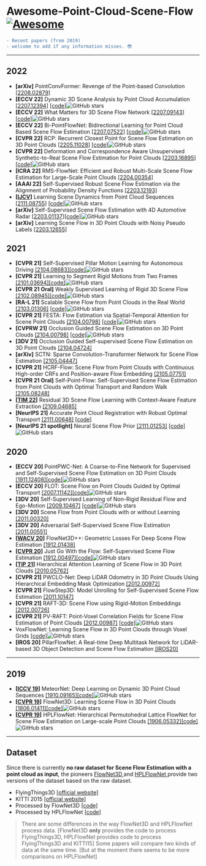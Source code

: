 # Awesome-Point-Cloud-Scene-Flow [![Awesome](https://awesome.re/badge.svg)](https://awesome.re)


```diff
- Recent papers (from 2019) 
- welcome to add if any information misses. 😎
```
---

## 2022
- **[arXiv]** PointConvFormer: Revenge of the Point-based Convolution [[2208.02879]](https://arxiv.org/abs/2208.02879)
- **[ECCV 22]** Dynamic 3D Scene Analysis by Point Cloud Accumulation [[2207.12394]](http://arxiv.org/abs/2207.12394) [[code]](https://github.com/prs-eth/PCAccumulation)![GitHub stars](https://img.shields.io/github/stars/prs-eth/PCAccumulation.svg?logo=github&label=Stars)
- **[ECCV 22]** What Matters for 3D Scene Flow Network [[2207.09143]](https://arxiv.org/abs/2207.09143) [[code]](https://github.com/IRMVLab/3DFlow)![GitHub stars](https://img.shields.io/github/stars/IRMVLab/3DFlow.svg?logo=github&label=Stars)
- **[ECCV 22]** Bi-PointFlowNet: Bidirectional Learning for Point Cloud Based Scene Flow Estimation [[2207.07522]](https://arxiv.org/abs/2207.07522) [[code]](https://github.com/cwc1260/BiFlow)![GitHub stars](https://img.shields.io/github/stars/cwc1260/BiFlow.svg?logo=github&label=Stars)
- **[CVPR 22]** RCP: Recurrent Closest Point for Scene Flow Estimation on 3D Point Clouds [[2205.11028]](https://arxiv.org/abs/2205.11028) [[code]](https://github.com/gxd1994/RCP)![GitHub stars](https://img.shields.io/github/stars/gxd1994/RCP.svg?logo=github&label=Stars)
- **[CVPR 22]** Deformation and Correspondence Aware Unsupervised Synthetic-to-Real Scene Flow Estimation for Point Clouds [[2203.16895]](https://arxiv.org/abs/2203.16895) [[code]](https://github.com/leolyj/DCA-SRSFE)![GitHub stars](https://img.shields.io/github/stars/leolyj/DCA-SRSFE.svg?logo=github&label=Stars)
- **[ICRA 22]** RMS-FlowNet: Efficient and Robust Multi-Scale Scene Flow Estimation for Large-Scale Point Clouds [[2204.00354]](https://arxiv.org/abs/2204.00354)
- **[AAAI 22]** Self-Supervised Robust Scene Flow Estimation via the Alignment of Probability Density Functions [[2203.12193]](https://arxiv.org/abs/2203.12193)
- **[[IJCV](https://link.springer.com/article/10.1007/s11263-021-01551-y)]** Learning Scene Dynamics from Point Cloud Sequences [[2111.08755]](https://arxiv.org/abs/2111.08755) [[code]](https://github.com/BestSonny/SPCM)![GitHub stars](https://img.shields.io/github/stars/BestSonny/SPCM.svg?logo=github&label=Stars)
- **[arXiv]** Self-Supervised Scene Flow Estimation with 4D Automotive Radar [[2203.01137]](http://arxiv.org/abs/2203.01137)[[code]](https://github.com/Toytiny/RaFlow)![GitHub stars](https://img.shields.io/github/stars/Toytiny/RaFlow.svg?logo=github&label=Stars)
- **[arXiv]** Learning Scene Flow in 3D Point Clouds with Noisy Pseudo Labels [[2203.12655]](http://arxiv.org/abs/2203.12655)

## 2021
- **[CVPR 21]** Self-Supervised Pillar Motion Learning for Autonomous Driving [[2104.08683]](http://arxiv.org/abs/2104.08683)[[code]](https://github.com/qcraftai/pillar-motion)![GitHub stars](https://img.shields.io/github/stars/qcraftai/pillar-motion.svg?logo=github&label=Stars)
- **[CVPR 21]** Learning to Segment Rigid Motions from Two Frames [[2101.03694]](http://arxiv.org/abs/2101.03694)[[code]](https://github.com/gengshan-y/rigidmask)![GitHub stars](https://img.shields.io/github/stars/gengshan-y/rigidmask.svg?logo=github&label=Stars)
- **[CVPR 21 Oral]** Weakly Supervised Learning of Rigid 3D Scene Flow [[2102.08945]](http://arxiv.org/abs/2102.08945)[[code]](https://github.com/zgojcic/Rigid3DSceneFlow)![GitHub stars](https://img.shields.io/github/stars/zgojcic/Rigid3DSceneFlow.svg?logo=github&label=Stars)
- **[RA-L 21]** Scalable Scene Flow from Point Clouds in the Real World [[2103.01306]](http://arxiv.org/abs/2103.01306) [[code]](https://github.com/Jabb0/FastFlow3D)![GitHub stars](https://img.shields.io/github/stars/Jabb0/FastFlow3D.svg?logo=github&label=Stars)
- **[CVPR 21]** FESTA: Flow Estimation via Spatial-Temporal Attention for Scene Point Clouds [[2104.00798]](http://arxiv.org/abs/2104.00798) [[code]](https://github.com/InterDigitalInc/FESTA)![GitHub stars](https://img.shields.io/github/stars/InterDigitalInc/FESTA.svg?logo=github&label=Stars)
- **[CVPRW 21]** Occlusion Guided Scene Flow Estimation on 3D Point Clouds [[2104.00798]](http://arxiv.org/abs/2011.14880) [[code]](https://github.com/BillOuyang/OGSFNet)![GitHub stars](https://img.shields.io/github/stars/BillOuyang/OGSFNet.svg?logo=github&label=Stars)
- **[3DV 21]** Occlusion Guided Self-supervised Scene Flow Estimation on 3D Point Clouds [[2104.04724]](https://arxiv.org/abs/2104.04724)
- **[arXiv]** SCTN: Sparse Convolution-Transformer Network for Scene Flow Estimation [[2105.04447]](http://arxiv.org/abs/2105.04447)
- **[CVPR 21]** HCRF-Flow: Scene Flow from Point Clouds with Continuous High-order CRFs and Position-aware Flow Embedding [[2105.07751]](http://arxiv.org/abs/2105.07751)
- **[CVPR 21 Oral]** Self-Point-Flow: Self-Supervised Scene Flow Estimation from Point Clouds with Optimal Transport and Random Walk [[2105.08248]](https://arxiv.org/abs/2105.08248)
- **[[TIM 22](https://ieeexplore.ieee.org/abstract/document/9754543)]** Residual 3D Scene Flow Learning with Context-Aware Feature Extraction [[2109.04685]](https://arxiv.org/abs/2109.04685)
- **[NeurIPS 21]** Accurate Point Cloud Registration with Robust Optimal Transport [[2111.00648]](http://arxiv.org/abs/2111.00648) [[code]](https://github.com/uncbiag/robot)
- **[NeurIPS 21 spotlight]** Neural Scene Flow Prior [[2111.01253]](https://arxiv.org/abs/2111.01253) [[code]](https://github.com/Lilac-Lee/Neural_Scene_Flow_Prior)![GitHub stars](https://img.shields.io/github/stars/Lilac-Lee/Neural_Scene_Flow_Prior.svg?logo=github&label=Stars)


## 2020
- **[ECCV 20]** PointPWC-Net: A Coarse-to-Fine Network for Supervised and Self-Supervised Scene Flow Estimation on 3D Point Clouds [[1911.12408]](http://arxiv.org/abs/1911.12408)[[code]](https://github.com/DylanWusee/PointPWC)![GitHub stars](https://img.shields.io/github/stars/DylanWusee/PointPWC.svg?logo=github&label=Stars)
- **[ECCV 20]** FLOT: Scene Flow on Point Clouds Guided by Optimal Transport [[2007.11142]](http://arxiv.org/abs/2007.11142)[[code]](https://github.com/valeoai/FLOT)![GitHub stars](https://img.shields.io/github/stars/valeoai/FLOT.svg?logo=github&label=Stars)
- **[3DV 20]** Self-Supervised Learning of Non-Rigid Residual Flow and Ego-Motion [[2009.10467]](http://arxiv.org/abs/2009.10467) [[code]](https://github.com/ivantishchenko/Self-Supervised_Non-Rigid_Flow_and_Ego-Motion)![GitHub stars](https://img.shields.io/github/stars/ivantishchenko/Self-Supervised_Non-Rigid_Flow_and_Ego-Motion.svg?logo=github&label=Stars)
- **[3DV 20]** Scene Flow from Point Clouds with or without Learning [[2011.00320]](http://arxiv.org/abs/2011.00320)
- **[3DV 20]** Adversarial Self-Supervised Scene Flow Estimation [[2011.00551]](http://arxiv.org/abs/2011.00551)
- **[[WACV 20](https://openaccess.thecvf.com/content_WACV_2020/html/Wang_FlowNet3D_Geometric_Losses_For_Deep_Scene_Flow_Estimation_WACV_2020_paper.html)]** FlowNet3D++: Geometric Losses For Deep Scene Flow Estimation [[1912.01438]](http://arxiv.org/abs/1912.01438)
- **[[CVPR 20](https://openaccess.thecvf.com/content_CVPR_2020/html/Mittal_Just_Go_With_the_Flow_Self-Supervised_Scene_Flow_Estimation_CVPR_2020_paper.html)]** Just Go With the Flow: Self-Supervised Scene Flow Estimation [[1912.00497]](https://arxiv.org/abs/1912.00497)[[code]](https://github.com/HimangiM/Just-Go-with-the-Flow-Self-Supervised-Scene-Flow-Estimation)![GitHub stars](https://img.shields.io/github/stars/HimangiM/Just-Go-with-the-Flow-Self-Supervised-Scene-Flow-Estimation.svg?logo=github&label=Stars)
- **[[TIP 21](http://ieeexplore.ieee.org/document/9435105/)]** Hierarchical Attention Learning of Scene Flow in 3D Point Clouds [[2010.05762]](https://arxiv.org/abs/2010.05762) 
- **[CVPR 21]** PWCLO-Net: Deep LiDAR Odometry in 3D Point Clouds Using Hierarchical Embedding Mask Optimization [[2012.00972]](https://arxiv.org/abs/2012.00972)
- **[CVPR 21]** FlowStep3D: Model Unrolling for Self-Supervised Scene Flow Estimation [[2011.10147]](https://arxiv.org/abs/2011.10147)
- **[CVPR 21]** RAFT-3D: Scene Flow using Rigid-Motion Embeddings [[2012.00726]](http://arxiv.org/abs/2012.00726)
- **[CVPR 21]** PV-RAFT: Point-Voxel Correlation Fields for Scene Flow Estimation of Point Clouds [[2012.00987]](https://arxiv.org/abs/2012.00987) [[code]](https://github.com/weiyithu/PV-RAFT)![GitHub stars](https://img.shields.io/github/stars/weiyithu/PV-RAFT.svg?logo=github&label=Stars)
- VoxFlowNet: Learning Scene Flow in 3D Point Clouds through Voxel Grids [[code]](https://github.com/pablorpalafox/voxflownet)![GitHub stars](https://img.shields.io/github/stars/pablorpalafox/voxflownet.svg?logo=github&label=Stars)
- **[IROS 20]** PillarFlowNet: A Real-time Deep Multitask Network for LiDAR-based 3D Object Detection and Scene Flow Estimation [[IROS20]](http://ras.papercept.net/images/temp/IROS/files/1208.pdf)



---
## 2019
- **[[ICCV 19](https://openaccess.thecvf.com/content_ICCV_2019/html/Liu_MeteorNet_Deep_Learning_on_Dynamic_3D_Point_Cloud_Sequences_ICCV_2019_paper.html)]** MeteorNet: Deep Learning on Dynamic 3D Point Cloud Sequences [[1910.09165]](http://arxiv.org/abs/1910.09165)[[code]](https://github.com/xingyul/meteornet)![GitHub stars](https://img.shields.io/github/stars/xingyul/meteornet.svg?logo=github&label=Stars)
- **[[CVPR 19](https://openaccess.thecvf.com/content_CVPR_2019/html/Liu_FlowNet3D_Learning_Scene_Flow_in_3D_Point_Clouds_CVPR_2019_paper.html)]** FlowNet3D: Learning Scene Flow in 3D Point Clouds [[1806.01411]](https://arxiv.org/abs/1806.01411)[[code]](https://github.com/xingyul/flownet3d)![GitHub stars](https://img.shields.io/github/stars/xingyul/flownet3d.svg?logo=github&label=Stars)
- **[[CVPR 19](https://openaccess.thecvf.com/content_CVPR_2019/html/Gu_HPLFlowNet_Hierarchical_Permutohedral_Lattice_FlowNet_for_Scene_Flow_Estimation_on_CVPR_2019_paper.html)]** HPLFlowNet: Hierarchical Permutohedral Lattice FlowNet for Scene Flow Estimation on Large-scale Point Clouds [[1906.05332]](https://arxiv.org/abs/1906.05332)[[code]](https://github.com/laoreja/HPLFlowNet)![GitHub stars](https://img.shields.io/github/stars/laoreja/HPLFlowNet.svg?logo=github&label=Stars)



---
## Dataset

Since there is currently **no raw dataset for Scene Flow Estimation with a point cloud as input**, the pioneers [FlowNet3D ](https://github.com/xingyul/flownet3d)and [HPLFlowNet ](https://github.com/laoreja/HPLFlowNet)provide two versions of the dataset based on the raw dataset.

- FlyingThings3D [[official website]](https://lmb.informatik.uni-freiburg.de/resources/datasets/SceneFlowDatasets.en.html)
- KITTI 2015 [[official website]](http://www.cvlibs.net/datasets/kitti/eval_scene_flow.php?benchmark=flow)
- Processed by FlowNet3D [[code]](https://github.com/xingyul/flownet3d)
- Processed by HPLFlowNet [[code]](https://github.com/laoreja/HPLFlowNet)

> There are some differences in the way FlowNet3D and HPLFlowNet process data.
> [FlowNet3D **only** provides the code to process FlyingThings3D, HPLFlowNet provides code to process FlyingThings3D and KITTI15]
> Some papers will compare two kinds of data at the same time. [But at the moment there seems to be more comparisons on HPLFlowNet]


